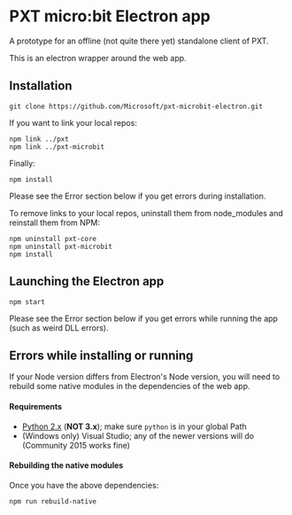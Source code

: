 # PXT micro:bit Electron app

A prototype for an offline (not quite there yet) standalone client of PXT.

This is an electron wrapper around the web app.

## Installation
```
git clone https://github.com/Microsoft/pxt-microbit-electron.git
```

If you want to link your local repos:
```
npm link ../pxt
npm link ../pxt-microbit
```

Finally:
```
npm install
```

Please see the Error section below if you get errors during installation.

To remove links to your local repos, uninstall them from node_modules and reinstall them from NPM:
```
npm uninstall pxt-core
npm uninstall pxt-microbit
npm install
```

## Launching the Electron app
```
npm start
```

Please see the Error section below if you get errors while running the app (such as weird DLL errors).

## Errors while installing or running
If your Node version differs from Electron's Node version, you will need to rebuild some native modules in the dependencies of the web app.

#### Requirements
- [Python 2.x](https://www.python.org/downloads/) (__NOT 3.x__); make sure `python` is in your global Path
- (Windows only) Visual Studio; any of the newer versions will do (Community 2015 works fine)

#### Rebuilding the native modules
Once you have the above dependencies:
```
npm run rebuild-native
```
